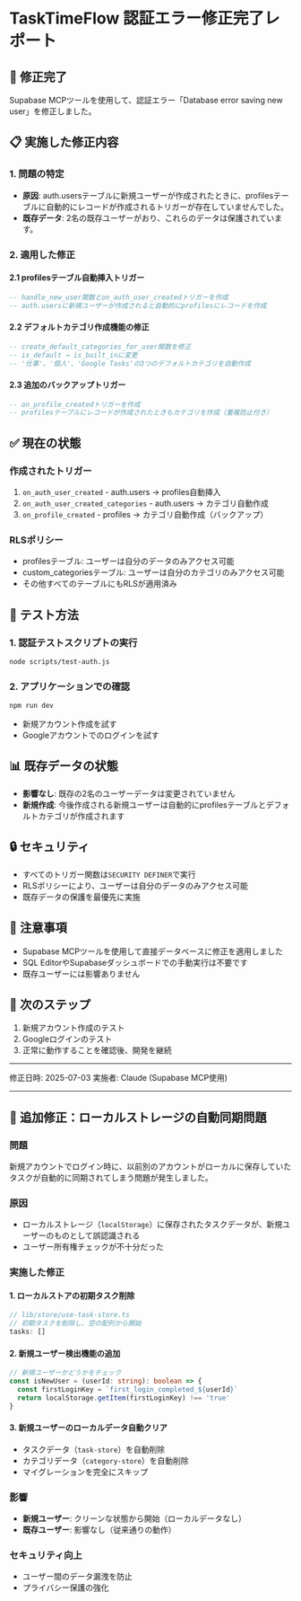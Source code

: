 # TaskTimeFlow 認証エラー修正完了レポート

## 🎉 修正完了

Supabase MCPツールを使用して、認証エラー「Database error saving new user」を修正しました。

## 📋 実施した修正内容

### 1. 問題の特定
- **原因**: auth.usersテーブルに新規ユーザーが作成されたときに、profilesテーブルに自動的にレコードが作成されるトリガーが存在していませんでした。
- **既存データ**: 2名の既存ユーザーがおり、これらのデータは保護されています。

### 2. 適用した修正

#### 2.1 profilesテーブル自動挿入トリガー
```sql
-- handle_new_user関数とon_auth_user_createdトリガーを作成
-- auth.usersに新規ユーザーが作成されると自動的にprofilesにレコードを作成
```

#### 2.2 デフォルトカテゴリ作成機能の修正
```sql
-- create_default_categories_for_user関数を修正
-- is_default → is_built_inに変更
-- '仕事'、'個人'、'Google Tasks'の3つのデフォルトカテゴリを自動作成
```

#### 2.3 追加のバックアップトリガー
```sql
-- on_profile_createdトリガーを作成
-- profilesテーブルにレコードが作成されたときもカテゴリを作成（重複防止付き）
```

## ✅ 現在の状態

### 作成されたトリガー
1. `on_auth_user_created` - auth.users → profiles自動挿入
2. `on_auth_user_created_categories` - auth.users → カテゴリ自動作成
3. `on_profile_created` - profiles → カテゴリ自動作成（バックアップ）

### RLSポリシー
- profilesテーブル: ユーザーは自分のデータのみアクセス可能
- custom_categoriesテーブル: ユーザーは自分のカテゴリのみアクセス可能
- その他すべてのテーブルにもRLSが適用済み

## 🧪 テスト方法

### 1. 認証テストスクリプトの実行
```bash
node scripts/test-auth.js
```

### 2. アプリケーションでの確認
```bash
npm run dev
```
- 新規アカウント作成を試す
- Googleアカウントでのログインを試す

## 📊 既存データの状態
- **影響なし**: 既存の2名のユーザーデータは変更されていません
- **新規作成**: 今後作成される新規ユーザーは自動的にprofilesテーブルとデフォルトカテゴリが作成されます

## 🔒 セキュリティ
- すべてのトリガー関数は`SECURITY DEFINER`で実行
- RLSポリシーにより、ユーザーは自分のデータのみアクセス可能
- 既存データの保護を最優先に実施

## 📝 注意事項
- Supabase MCPツールを使用して直接データベースに修正を適用しました
- SQL EditorやSupabaseダッシュボードでの手動実行は不要です
- 既存ユーザーには影響ありません

## 🚀 次のステップ
1. 新規アカウント作成のテスト
2. Googleログインのテスト
3. 正常に動作することを確認後、開発を継続

---

修正日時: 2025-07-03
実施者: Claude (Supabase MCP使用)

---

## 🔄 追加修正：ローカルストレージの自動同期問題

### 問題
新規アカウントでログイン時に、以前別のアカウントがローカルに保存していたタスクが自動的に同期されてしまう問題が発生しました。

### 原因
- ローカルストレージ（`localStorage`）に保存されたタスクデータが、新規ユーザーのものとして誤認識される
- ユーザー所有権チェックが不十分だった

### 実施した修正

#### 1. ローカルストアの初期タスク削除
```typescript
// lib/store/use-task-store.ts
// 初期タスクを削除し、空の配列から開始
tasks: []
```

#### 2. 新規ユーザー検出機能の追加
```typescript
// 新規ユーザーかどうかをチェック
const isNewUser = (userId: string): boolean => {
  const firstLoginKey = `first_login_completed_${userId}`
  return localStorage.getItem(firstLoginKey) !== 'true'
}
```

#### 3. 新規ユーザーのローカルデータ自動クリア
- タスクデータ（`task-store`）を自動削除
- カテゴリデータ（`category-store`）を自動削除
- マイグレーションを完全にスキップ

### 影響
- **新規ユーザー**: クリーンな状態から開始（ローカルデータなし）
- **既存ユーザー**: 影響なし（従来通りの動作）

### セキュリティ向上
- ユーザー間のデータ漏洩を防止
- プライバシー保護の強化